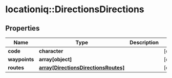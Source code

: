 # locationiq::DirectionsDirections

## Properties
Name | Type | Description | Notes
------------ | ------------- | ------------- | -------------
**code** | **character** |  | [optional] 
**waypoints** | **array[object]** |  | [optional] 
**routes** | [**array[DirectionsDirectionsRoutes]**](directions_directions_routes.md) |  | [optional] 


